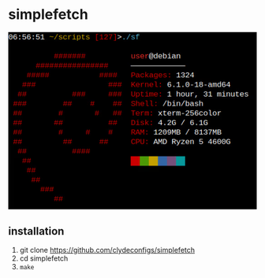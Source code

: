 # simplefetch

![](sf.png)

## installation

1. git clone https://github.com/clydeconfigs/simplefetch
2. cd simplefetch
3.  ``make``
